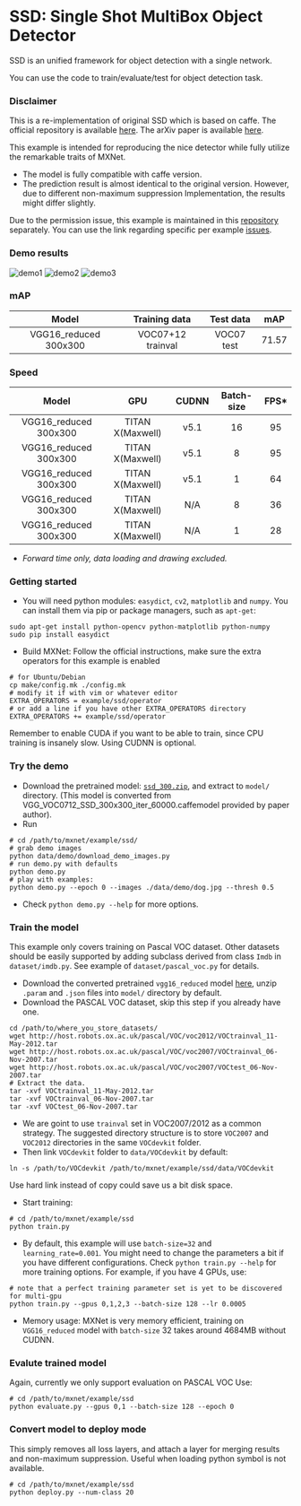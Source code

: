 # SSD: Single Shot MultiBox Object Detector

SSD is an unified framework for object detection with a single network.

You can use the code to train/evaluate/test for object detection task.

### Disclaimer
This is a re-implementation of original SSD which is based on caffe. The official
repository is available [here](https://github.com/weiliu89/caffe/tree/ssd).
The arXiv paper is available [here](http://arxiv.org/abs/1512.02325).

This example is intended for reproducing the nice detector while fully utilize the
remarkable traits of MXNet.
* The model is fully compatible with caffe version.
* The prediction result is almost identical to the original version. However, due to different non-maximum suppression Implementation, the results might differ slightly.

Due to the permission issue, this example is maintained in this [repository](https://github.com/zhreshold/mxnet-ssd) separately. You can use the link regarding specific per example [issues](https://github.com/zhreshold/mxnet-ssd/issues).

### Demo results
![demo1](https://cloud.githubusercontent.com/assets/3307514/19171057/8e1a0cc4-8be0-11e6-9d8f-088c25353b40.png)
![demo2](https://cloud.githubusercontent.com/assets/3307514/19171063/91ec2792-8be0-11e6-983c-773bd6868fa8.png)
![demo3](https://cloud.githubusercontent.com/assets/3307514/19171086/a9346842-8be0-11e6-8011-c17716b22ad3.png)

### mAP
|        Model          | Training data    | Test data |  mAP |
|:-----------------:|:----------------:|:---------:|:----:|
| VGG16_reduced 300x300 | VOC07+12 trainval| VOC07 test| 71.57|

### Speed
|         Model         |   GPU            | CUDNN | Batch-size | FPS* |
|:---------------------:|:----------------:|:-----:|:----------:|:----:|
| VGG16_reduced 300x300 | TITAN X(Maxwell) | v5.1  |     16     | 95   |
| VGG16_reduced 300x300 | TITAN X(Maxwell) | v5.1  |     8      | 95   |
| VGG16_reduced 300x300 | TITAN X(Maxwell) | v5.1  |     1      | 64   |
| VGG16_reduced 300x300 | TITAN X(Maxwell) |  N/A  |     8      | 36   |
| VGG16_reduced 300x300 | TITAN X(Maxwell) |  N/A  |     1      | 28   |
- *Forward time only, data loading and drawing excluded.*


### Getting started
* You will need python modules: `easydict`, `cv2`, `matplotlib` and `numpy`.
You can install them via pip or package managers, such as `apt-get`:
```
sudo apt-get install python-opencv python-matplotlib python-numpy
sudo pip install easydict
```

* Build MXNet: Follow the official instructions, make sure the extra operators for this example is enabled
```
# for Ubuntu/Debian
cp make/config.mk ./config.mk
# modify it if with vim or whatever editor
EXTRA_OPERATORS = example/ssd/operator
# or add a line if you have other EXTRA_OPERATORS directory
EXTRA_OPERATORS += example/ssd/operator
```
Remember to enable CUDA if you want to be able to train, since CPU training is
insanely slow. Using CUDNN is optional.

### Try the demo
* Download the pretrained model: [`ssd_300.zip`](https://dl.dropboxusercontent.com/u/39265872/ssd_300_vgg16_reduced_voc0712_trainval.zip), and extract to `model/` directory. (This model is converted from VGG_VOC0712_SSD_300x300_iter_60000.caffemodel provided by paper author).
* Run
```
# cd /path/to/mxnet/example/ssd/
# grab demo images
python data/demo/download_demo_images.py
# run demo.py with defaults
python demo.py
# play with examples:
python demo.py --epoch 0 --images ./data/demo/dog.jpg --thresh 0.5
```
* Check `python demo.py --help` for more options.

### Train the model
This example only covers training on Pascal VOC dataset. Other datasets should
be easily supported by adding subclass derived from class `Imdb` in `dataset/imdb.py`.
See example of `dataset/pascal_voc.py` for details.
* Download the converted pretrained `vgg16_reduced` model [here](https://dl.dropboxusercontent.com/u/39265872/vgg16_reduced.zip), unzip `.param` and `.json` files
into `model/` directory by default.
* Download the PASCAL VOC dataset, skip this step if you already have one.
```
cd /path/to/where_you_store_datasets/
wget http://host.robots.ox.ac.uk/pascal/VOC/voc2012/VOCtrainval_11-May-2012.tar
wget http://host.robots.ox.ac.uk/pascal/VOC/voc2007/VOCtrainval_06-Nov-2007.tar
wget http://host.robots.ox.ac.uk/pascal/VOC/voc2007/VOCtest_06-Nov-2007.tar
# Extract the data.
tar -xvf VOCtrainval_11-May-2012.tar
tar -xvf VOCtrainval_06-Nov-2007.tar
tar -xvf VOCtest_06-Nov-2007.tar
```
* We are goint to use `trainval` set in VOC2007/2012 as a common strategy.
The suggested directory structure is to store `VOC2007` and `VOC2012` directories
in the same `VOCdevkit` folder.
* Then link `VOCdevkit` folder to `data/VOCdevkit` by default:
```
ln -s /path/to/VOCdevkit /path/to/mxnet/example/ssd/data/VOCdevkit
```
Use hard link instead of copy could save us a bit disk space.
* Start training:
```
# cd /path/to/mxnet/example/ssd
python train.py
```
* By default, this example will use `batch-size=32` and `learning_rate=0.001`.
You might need to change the parameters a bit if you have different configurations.
Check `python train.py --help` for more training options. For example, if you have 4 GPUs, use:
```
# note that a perfect training parameter set is yet to be discovered for multi-gpu
python train.py --gpus 0,1,2,3 --batch-size 128 --lr 0.0005
```
* Memory usage: MXNet is very memory efficient, training on `VGG16_reduced` model with `batch-size` 32 takes around 4684MB without CUDNN.

### Evalute trained model
Again, currently we only support evaluation on PASCAL VOC
Use:
```
# cd /path/to/mxnet/example/ssd
python evaluate.py --gpus 0,1 --batch-size 128 --epoch 0
```
### Convert model to deploy mode
This simply removes all loss layers, and attach a layer for merging results and non-maximum suppression.
Useful when loading python symbol is not available.
```
# cd /path/to/mxnet/example/ssd
python deploy.py --num-class 20
```
